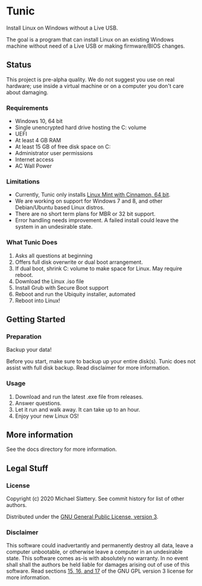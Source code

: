 # Tunic

Install Linux on Windows without a Live USB.

The goal is a program that can install Linux on an existing Windows machine without need of a Live USB or making firmware/BIOS changes.

## Status

This project is pre-alpha quality.
We do not suggest you use on real hardware; use inside a virtual machine or on a computer you don't care about damaging.

### Requirements

* Windows 10, 64 bit
* Single unencrypted hard drive hosting the C: volume
* UEFI
* At least 4 GB RAM
* At least 15 GB of free disk space on C:
* Administrator user permissions
* Internet access
* AC Wall Power

### Limitations

* Currently, Tunic only installs [Linux Mint with Cinnamon, 64 bit](https://blog.linuxmint.com/?p=3832).
* We are working on support for Windows 7 and 8, and other Debian/Ubuntu based Linux distros.
* There are no short term plans for MBR or 32 bit support.
* Error handling needs improvement.  A failed install could leave the system in an undesirable state.

### What Tunic Does

1. Asks all questions at beginning
1. Offers full disk overwrite or dual boot arrangement.
1. If dual boot, shrink C: volume to make space for Linux.  May require reboot.
1. Download the Linux .iso file
1. Install Grub with Secure Boot support
1. Reboot and run the Ubiquity installer, automated
1. Reboot into Linux!

## Getting Started

### Preparation

Backup your data!

Before you start, make sure to backup up your entire disk(s).
Tunic does not assist with full disk backup.
Read disclaimer for more information.

### Usage

1. Download and run the latest .exe file from releases.
1. Answer questions.
1. Let it run and walk away.  It can take up to an hour.
1. Enjoy your new Linux OS!

## More information

See the docs directory for more information.

## Legal Stuff

### License

Copyright (c) 2020 Michael Slattery.  See commit history for list of other authors.

Distributed under the [GNU General Public License, version 3](https://www.gnu.org/licenses/gpl-3.0.html).

### Disclaimer

This software could inadvertantly and permanently destroy all data, leave a computer unbootable,
or otherwise leave a computer in an undesirable state.
This software comes as-is with absolutely no warranty.
In no event shall shall the authors be held liable for damages arising out of use of this software.
Read sections [15, 16, and 17](https://www.gnu.org/licenses/gpl-3.0.html#section15) of the GNU GPL version 3 license for more information.

